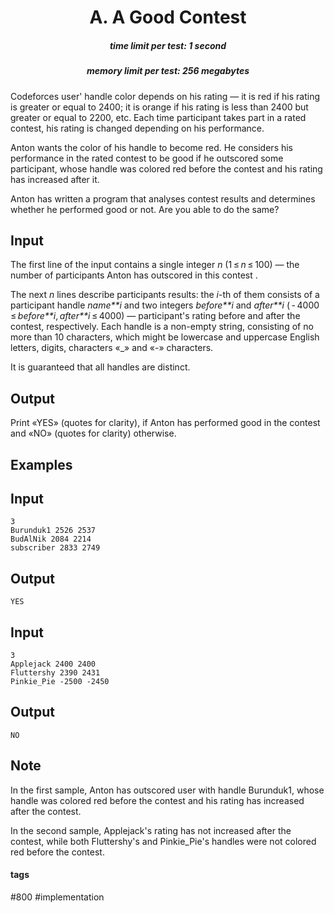 <h1 style='text-align: center;'> A. A Good Contest</h1>

<h5 style='text-align: center;'>time limit per test: 1 second</h5>
<h5 style='text-align: center;'>memory limit per test: 256 megabytes</h5>

Codeforces user' handle color depends on his rating — it is red if his rating is greater or equal to 2400; it is orange if his rating is less than 2400 but greater or equal to 2200, etc. Each time participant takes part in a rated contest, his rating is changed depending on his performance.

Anton wants the color of his handle to become red. He considers his performance in the rated contest to be good if he outscored some participant, whose handle was colored red before the contest and his rating has increased after it.

Anton has written a program that analyses contest results and determines whether he performed good or not. Are you able to do the same?

## Input

The first line of the input contains a single integer *n* (1 ≤ *n* ≤ 100) — the number of participants Anton has outscored in this contest .

The next *n* lines describe participants results: the *i*-th of them consists of a participant handle *name**i* and two integers *before**i* and *after**i* ( - 4000 ≤ *before**i*, *after**i* ≤ 4000) — participant's rating before and after the contest, respectively. Each handle is a non-empty string, consisting of no more than 10 characters, which might be lowercase and uppercase English letters, digits, characters «_» and «-» characters.

It is guaranteed that all handles are distinct.

## Output

Print «YES» (quotes for clarity), if Anton has performed good in the contest and «NO» (quotes for clarity) otherwise.

## Examples

## Input


```
3  
Burunduk1 2526 2537  
BudAlNik 2084 2214  
subscriber 2833 2749  

```
## Output


```
YES
```
## Input


```
3  
Applejack 2400 2400  
Fluttershy 2390 2431  
Pinkie_Pie -2500 -2450  

```
## Output


```
NO
```
## Note

In the first sample, Anton has outscored user with handle Burunduk1, whose handle was colored red before the contest and his rating has increased after the contest.

In the second sample, Applejack's rating has not increased after the contest, while both Fluttershy's and Pinkie_Pie's handles were not colored red before the contest.



#### tags 

#800 #implementation 